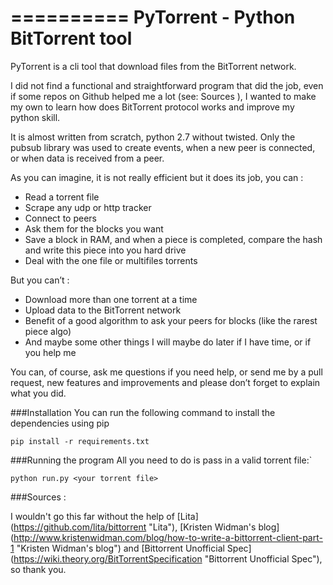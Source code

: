 ==========
PyTorrent - Python BitTorrent tool
==========

PyTorrent is a cli tool that download files from the BitTorrent network.

I did not find a functional and straightforward program that did the job, even if some repos on Github helped me a lot (see: Sources ),
I wanted to make my own to learn how does BitTorrent protocol works and improve my python skill.

It is almost written from scratch, python 2.7 without twisted.
Only the pubsub library was used to create events, when a new peer is connected, or when data is received from a peer.

As you can imagine, it is not really efficient but it does its job, you can :
-	Read a torrent file
-	Scrape any udp or http tracker
-	Connect to peers
-	Ask them for the blocks you want
-	Save a block in RAM, and when a piece is completed, compare the hash and write this piece into you hard drive
-	Deal with the one file or multifiles torrents

But you can’t :
-	Download more than one torrent at a time
-	Upload data to the BitTorrent network
-	Benefit of a good algorithm to ask your peers for blocks (like the rarest piece algo)
-	And maybe some other things I will maybe do later if I have time, or if you help me

You can, of course, ask me questions if you need help, or send me by a pull request, new features and improvements and please don’t forget to explain what you did.


###Installation
You can run the following command to install the dependencies using pip

`pip install -r requirements.txt`

###Running the program
All you need to do is pass in a valid torrent file:`

`python run.py <your torrent file>`

###Sources :

I wouldn't go this far without the help of
[Lita] (https://github.com/lita/bittorrent "Lita"), 
[Kristen Widman's blog] (http://www.kristenwidman.com/blog/how-to-write-a-bittorrent-client-part-1 "Kristen Widman's blog") and
[Bittorrent Unofficial Spec] (https://wiki.theory.org/BitTorrentSpecification "Bittorrent Unofficial Spec"), so thank you.



